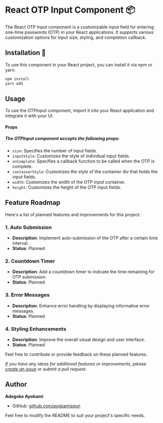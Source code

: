 # React OTP Input Component 📦

The React OTP Input component is a customizable input field for entering one-time passwords (OTP) in your React applications. It supports various customization options for input size, styling, and completion callback.

## Installation 🚀

To use this component in your React project, you can install it via npm or yarn:

```bash
npm install 
yarn add 

```
## Usage

To use the OTPInput component, import it into your React application and integrate it with your UI.

#### Props

##### The OTPInput component accepts the following props:

- `size`: Specifies the number of input fields.
- `inputStyle`: Customizes the style of individual input fields.
- `onComplete`: Specifies a callback function to be called when the OTP is complete.
- `containerStyle`: Customizes the style of the container div that holds the input fields.
- `width`: Customizes the width of the OTP input container.
- `height`: Customizes the height of the OTP input fields.

## Feature Roadmap

Here's a list of planned features and improvements for this project:

### 1. Auto Submission

- **Description**: Implement auto-submission of the OTP after a certain time interval.
- **Status**: Planned

### 2. Countdown Timer

- **Description**: Add a countdown timer to indicate the time remaining for OTP submission.
- **Status**: Planned

### 3. Error Messages

- **Description**: Enhance error handling by displaying informative error messages.
- **Status**: Planned

### 4. Styling Enhancements

- **Description**: Improve the overall visual design and user interface.
- **Status**: Planned

Feel free to contribute or provide feedback on these planned features.

_If you have any ideas for additional features or improvements, please [create an issue](https://github.com/your-project-repo/issues) or submit a pull request._





## Author

**Adegoke Ayobami**
- GitHub: [github.com/ayobamiseun](https://github.com/ayobamiseun)

Feel free to modify the README to suit your project's specific needs.
